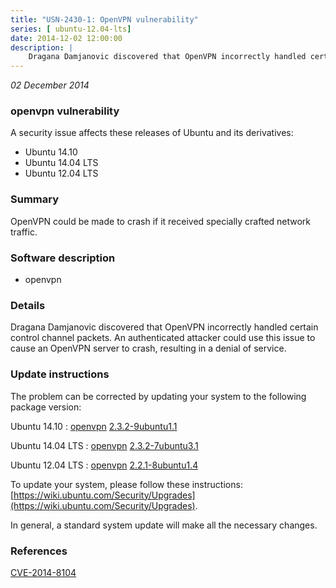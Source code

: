 ```yaml
---
title: "USN-2430-1: OpenVPN vulnerability"
series: [ ubuntu-12.04-lts]
date: 2014-12-02 12:00:00
description: |
    Dragana Damjanovic discovered that OpenVPN incorrectly handled certain control channel packets. An authenticated attacker could use this issue to cause an OpenVPN server to crash, resulting in a denial of service. 
--- 
```

 
 

*02 December 2014*

### openvpn vulnerability

A security issue affects these releases of Ubuntu and its derivatives:

* Ubuntu 14.10
* Ubuntu 14.04 LTS
* Ubuntu 12.04 LTS

### Summary

OpenVPN could be made to crash if it received specially crafted network traffic.

### Software description

* openvpn 

### Details

Dragana Damjanovic discovered that OpenVPN incorrectly handled certain control channel packets. An authenticated attacker could use this issue to cause an OpenVPN server to crash, resulting in a denial of service. 

### Update instructions

The problem can be corrected by updating your system to the following package version:

Ubuntu 14.10
 : [openvpn](https://launchpad.net/ubuntu/+source/openvpn) <span> [2.3.2-9ubuntu1.1](https://launchpad.net/ubuntu/+source/openvpn/2.3.2-9ubuntu1.1) </span> 

Ubuntu 14.04 LTS
 : [openvpn](https://launchpad.net/ubuntu/+source/openvpn) <span> [2.3.2-7ubuntu3.1](https://launchpad.net/ubuntu/+source/openvpn/2.3.2-7ubuntu3.1) </span> 

Ubuntu 12.04 LTS
 : [openvpn](https://launchpad.net/ubuntu/+source/openvpn) <span> [2.2.1-8ubuntu1.4](https://launchpad.net/ubuntu/+source/openvpn/2.2.1-8ubuntu1.4) </span> 

To update your system, please follow these instructions: [https://wiki.ubuntu.com/Security/Upgrades](https://wiki.ubuntu.com/Security/Upgrades).

In general, a standard system update will make all the necessary changes. 

### References

 
 [CVE-2014-8104](http://people.ubuntu.com/~ubuntu-security/cve/CVE-2014-8104)
 

